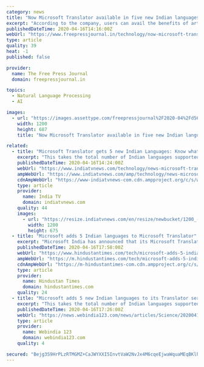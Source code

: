 ```yaml
---
category: news
title: "Now Microsoft Translator available in five new Indian languages"
excerpt: "According to the company, users can avail the benefits of artificial intelligence (AI) and Deep Neural Networks-enhanced, real-time translation in all these languages while using Bing and the Microsoft Translator website, as well as the Microsoft Translator App for Android, IOS and Windows. The app can recognise and translate languages from ..."
publishedDateTime: 2020-04-16T14:16:00Z
webUrl: "https://www.freepressjournal.in/technology/now-microsoft-translator-available-in-five-new-indian-languages"
type: article
quality: 39
heat: -1
published: false

provider:
  name: The Free Press Journal
  domain: freepressjournal.in

topics:
  - Natural Language Processing
  - AI

images:
  - url: "https://images.assettype.com/freepressjournal%2F2020-04%2Fd561d636-0a81-4a26-9a3e-04195d699bdc%2Fmicrosoft.jpg?w=1200&auto=format%2Ccompress&ogImage=true"
    width: 1200
    height: 687
    title: "Now Microsoft Translator available in five new Indian languages"

related:
  - title: "Microsoft Translator gets 5 new Indian Languages: Know what they are"
    excerpt: "This takes the total number of Indian languages supported to 10, including Bengali, Hindi, Tamil, Telugu and Urdu. With this, the service will now allow over 90 per cent of Indians to access information and work in their native/preferred languages,"
    publishedDateTime: 2020-04-16T14:24:00Z
    webUrl: "https://www.indiatvnews.com/technology/news-microsoft-translator-5-new-indian-languages-see-whay-they-are-608339"
    ampWebUrl: "https://www.indiatvnews.com/amp/technology/news-microsoft-translator-5-new-indian-languages-see-whay-they-are-608339"
    cdnAmpWebUrl: "https://www-indiatvnews-com.cdn.ampproject.org/c/s/www.indiatvnews.com/amp/technology/news-microsoft-translator-5-new-indian-languages-see-whay-they-are-608339"
    type: article
    provider:
      name: India TV
      domain: indiatvnews.com
    quality: 44
    images:
      - url: "https://resize.indiatvnews.com/en/resize/newbucket/1200_-/2020/04/microsoft-translator-1587047031.jpg"
        width: 1200
        height: 675
  - title: "Microsoft adds 5 Indian languages to Microsoft Translator"
    excerpt: "Microsoft India has announced that its Microsoft Translator will now offer real time translation in five additional languages including Gujarati, Marathi, Kannada, Malayalam and Punjabi."
    publishedDateTime: 2020-04-16T17:58:00Z
    webUrl: "https://www.hindustantimes.com/tech/microsoft-adds-5-indian-languages-to-microsoft-translator/story-yzTyLkYzC1HHdnua3FwpcL.html"
    ampWebUrl: "https://m.hindustantimes.com/tech/microsoft-adds-5-indian-languages-to-microsoft-translator/story-yzTyLkYzC1HHdnua3FwpcL_amp.html"
    cdnAmpWebUrl: "https://m-hindustantimes-com.cdn.ampproject.org/c/s/m.hindustantimes.com/tech/microsoft-adds-5-indian-languages-to-microsoft-translator/story-yzTyLkYzC1HHdnua3FwpcL_amp.html"
    type: article
    provider:
      name: Hindustan Times
      domain: hindustantimes.com
    quality: 24
  - title: "Microsoft adds 5 new Indian languages to its Translator service"
    excerpt: "This takes the total number of Indian languages supported to 10, including Bengali, Hindi, Tamil, Telugu and Urdu. With this, the service will now allow over 90 per cent of Indians to access information and work in their native/preferred languages,"
    publishedDateTime: 2020-04-16T17:26:00Z
    webUrl: "https://news.webindia123.com/news/articles/Science/20200416/3541908.html"
    type: article
    provider:
      name: Webindia 123
      domain: webindia123.com
    quality: 4

secured: "Bejg3S9HrPLzRTMGMZ+CaJWYXXI5InvtVaW2NvJx4M6cqeEjwaWquaMEqBKlhrF4qblvsdVFcgksT7gEjujuUB7cwFyiTta81tw4NZKznz2EW8k+zMl7wwf+kalrZhsHscpy2bS+UqP1PRuifpRAXAe04XghLQX4P2dH6SGkWNb2cBfp3dBaqaZpLRqIgxxvWKSsV7aO63hgcUpLLv156/mLv6Vh24YFb+2QTgH4tjPuPY1qQSt/8n24Ha9dKsKzQCqSDUQfZTK/0MRs/m5cwXdzr6P4lxbCw7riMDplIZ6GR91GMBQ9tBDzwE5O71T8YXqaBD3wCXImkpFCOEuvseXDKCPiEMVNRgV67u9XPKl7I7k0kNSUT24wYRXK0AC64N1LUDO15f8j9bDBXVy6u0724m/pC1wLnDe/bmEcGPKagKp2PcUiSmeTbYf7C1sFZFXj54dMXQuz4KfwPEsZlu6Z/a1Fq9634Fpjr+JzVw0=;f/76NrVDYw07E5sNZMMUSw=="
---
```


